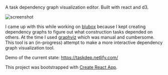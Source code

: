A task dependency graph visualization editor. Built with react and d3.

![screenshot](https://user-images.githubusercontent.com/2548712/50550428-77dd2c80-0c3e-11e9-8401-67a57517f46b.png)

I came up with this while working on [blubox](https://blubox.house) because I kept creating dependency graphs to figure out what construction tasks depended on others. At the time I used [graphviz](https://graphviz.org/) which was manual and cumbersome. This tool is an (in-progress) attempt to make a more interactive dependency graph visualization tool.

Demo of the current state: https://taskdep.netlify.com/

This project was bootstrapped with [Create React App](https://github.com/facebookincubator/create-react-app).

